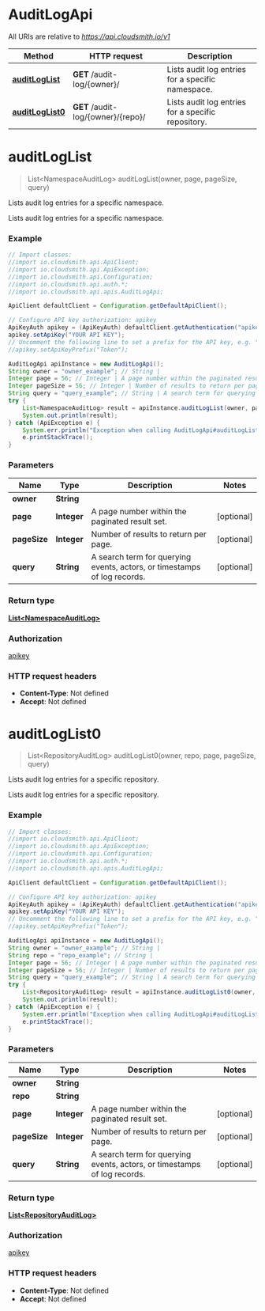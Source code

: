# AuditLogApi

All URIs are relative to *https://api.cloudsmith.io/v1*

Method | HTTP request | Description
------------- | ------------- | -------------
[**auditLogList**](AuditLogApi.md#auditLogList) | **GET** /audit-log/{owner}/ | Lists audit log entries for a specific namespace.
[**auditLogList0**](AuditLogApi.md#auditLogList0) | **GET** /audit-log/{owner}/{repo}/ | Lists audit log entries for a specific repository.


<a name="auditLogList"></a>
# **auditLogList**
> List&lt;NamespaceAuditLog&gt; auditLogList(owner, page, pageSize, query)

Lists audit log entries for a specific namespace.

Lists audit log entries for a specific namespace.

### Example
```java
// Import classes:
//import io.cloudsmith.api.ApiClient;
//import io.cloudsmith.api.ApiException;
//import io.cloudsmith.api.Configuration;
//import io.cloudsmith.api.auth.*;
//import io.cloudsmith.api.apis.AuditLogApi;

ApiClient defaultClient = Configuration.getDefaultApiClient();

// Configure API key authorization: apikey
ApiKeyAuth apikey = (ApiKeyAuth) defaultClient.getAuthentication("apikey");
apikey.setApiKey("YOUR API KEY");
// Uncomment the following line to set a prefix for the API key, e.g. "Token" (defaults to null)
//apikey.setApiKeyPrefix("Token");

AuditLogApi apiInstance = new AuditLogApi();
String owner = "owner_example"; // String | 
Integer page = 56; // Integer | A page number within the paginated result set.
Integer pageSize = 56; // Integer | Number of results to return per page.
String query = "query_example"; // String | A search term for querying events, actors, or timestamps of log records.
try {
    List<NamespaceAuditLog> result = apiInstance.auditLogList(owner, page, pageSize, query);
    System.out.println(result);
} catch (ApiException e) {
    System.err.println("Exception when calling AuditLogApi#auditLogList");
    e.printStackTrace();
}
```

### Parameters

Name | Type | Description  | Notes
------------- | ------------- | ------------- | -------------
 **owner** | **String**|  |
 **page** | **Integer**| A page number within the paginated result set. | [optional]
 **pageSize** | **Integer**| Number of results to return per page. | [optional]
 **query** | **String**| A search term for querying events, actors, or timestamps of log records. | [optional]

### Return type

[**List&lt;NamespaceAuditLog&gt;**](NamespaceAuditLog.md)

### Authorization

[apikey](../README.md#apikey)

### HTTP request headers

 - **Content-Type**: Not defined
 - **Accept**: Not defined

<a name="auditLogList0"></a>
# **auditLogList0**
> List&lt;RepositoryAuditLog&gt; auditLogList0(owner, repo, page, pageSize, query)

Lists audit log entries for a specific repository.

Lists audit log entries for a specific repository.

### Example
```java
// Import classes:
//import io.cloudsmith.api.ApiClient;
//import io.cloudsmith.api.ApiException;
//import io.cloudsmith.api.Configuration;
//import io.cloudsmith.api.auth.*;
//import io.cloudsmith.api.apis.AuditLogApi;

ApiClient defaultClient = Configuration.getDefaultApiClient();

// Configure API key authorization: apikey
ApiKeyAuth apikey = (ApiKeyAuth) defaultClient.getAuthentication("apikey");
apikey.setApiKey("YOUR API KEY");
// Uncomment the following line to set a prefix for the API key, e.g. "Token" (defaults to null)
//apikey.setApiKeyPrefix("Token");

AuditLogApi apiInstance = new AuditLogApi();
String owner = "owner_example"; // String | 
String repo = "repo_example"; // String | 
Integer page = 56; // Integer | A page number within the paginated result set.
Integer pageSize = 56; // Integer | Number of results to return per page.
String query = "query_example"; // String | A search term for querying events, actors, or timestamps of log records.
try {
    List<RepositoryAuditLog> result = apiInstance.auditLogList0(owner, repo, page, pageSize, query);
    System.out.println(result);
} catch (ApiException e) {
    System.err.println("Exception when calling AuditLogApi#auditLogList0");
    e.printStackTrace();
}
```

### Parameters

Name | Type | Description  | Notes
------------- | ------------- | ------------- | -------------
 **owner** | **String**|  |
 **repo** | **String**|  |
 **page** | **Integer**| A page number within the paginated result set. | [optional]
 **pageSize** | **Integer**| Number of results to return per page. | [optional]
 **query** | **String**| A search term for querying events, actors, or timestamps of log records. | [optional]

### Return type

[**List&lt;RepositoryAuditLog&gt;**](RepositoryAuditLog.md)

### Authorization

[apikey](../README.md#apikey)

### HTTP request headers

 - **Content-Type**: Not defined
 - **Accept**: Not defined

